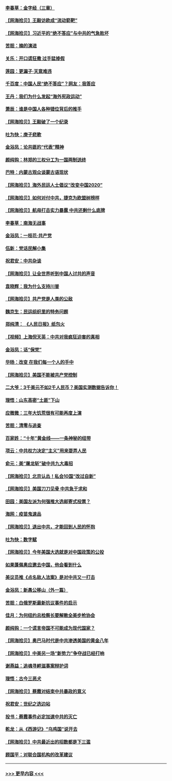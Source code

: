 #### [李春草：金字经（三章）](../pages/nsc993/n12383691.md?t=09070602) 
#### [【网海拾贝】王毅访欧成“流动箭靶”](../pages/nsc993/n12383338.md?t=09070602) 
#### [【网海拾贝】习近平的“绝不答应”与中共的气急败坏](../pages/nsc993/n12382819.md?t=09070602) 
#### [苦胆：摘的演进](../pages/nsc993/n12382619.md?t=09070602) 
#### [关乐：开口谎狂撒 过手猛掺假](../pages/nsc993/n12382604.md?t=09070602) 
#### [莲园：更漏子‧天意难违](../pages/nsc993/n12382598.md?t=09070602) 
#### [千百度：中国人民“绝不答应”？网友：我答应](../pages/nsc993/n12382024.md?t=09070602) 
#### [王丹：我们为什么发起“海外宪政运动”](../pages/nsc993/n12380286.md?t=09070602) 
#### [萧辰：谁是中国人各种错位背后的推手](../pages/nsc993/n12379800.md?t=09070602) 
#### [【网海拾贝】王毅破了一个纪录](../pages/nsc993/n12379251.md?t=09070602) 
#### [吐为快：庚子悲歌](../pages/nsc993/n12378821.md?t=09070602) 
#### [金浴凤：论共匪的“代表”精神](../pages/nsc993/n12377546.md?t=09070602) 
#### [颜纯钩：林郑的三权分工为一国两制送终](../pages/nsc993/n12377306.md?t=09070602) 
#### [巴特：内蒙古观众谈蒙古语现状](../pages/nsc993/n12376923.md?t=09070602) 
#### [【网海拾贝】海外民运人士倡议“改变中国2020”](../pages/nsc993/n12376682.md?t=09070602) 
#### [【网海拾贝】如何对付中共，捷克为欧盟树榜样](../pages/nsc993/n12374209.md?t=09070602) 
#### [【网海拾贝】航母打击实力暴露 中共还剩什么底牌](../pages/nsc993/n12371825.md?t=09070602) 
#### [李春草：南海无战事](../pages/nsc993/n12371159.md?t=09070602) 
#### [金浴凤：一枝花·共产党](../pages/nsc993/n12368757.md?t=09070602) 
#### [伍新：党话民解小集](../pages/nsc993/n12366907.md?t=09070602) 
#### [祝君安：中共杂谈](../pages/nsc993/n12366076.md?t=09070602) 
#### [【网海拾贝】让全世界听到中国人讨共的声音](../pages/nsc993/n12365569.md?t=09070602) 
#### [袁晓辉：我为什么支持川普](../pages/nsc993/n12362670.md?t=09070602) 
#### [【网海拾贝】共产党是人类的公敌](../pages/nsc993/n12363182.md?t=09070602) 
#### [魏京生：民运组织里的特务问题](../pages/nsc993/n12363010.md?t=09070602) 
#### [郑纯清： 《人民日报》纸包火](../pages/nsc993/n12362706.md?t=09070602) 
#### [【视频】上海倪天英：中共对我疯狂迫害的真相](../pages/nsc993/n12356341.md?t=09070602) 
#### [金浴凤：话“保党”](../pages/nsc993/n12361867.md?t=09070602) 
#### [华旸：改变 在我们每一个人的手中](../pages/nsc993/n12361774.md?t=09070602) 
#### [【网海拾贝】美国不能被共产党控制](../pages/nsc993/n12360271.md?t=09070602) 
#### [二大爷：3千美元不如2千人民币？美国实测数据告诉你！](../pages/nsc993/n12358563.md?t=09070602) 
#### [理悟：山东高密“土匪”下山](../pages/nsc993/n12358535.md?t=09070602) 
#### [应微微：三年大饥荒很有可能再度上演](../pages/nsc993/n12358523.md?t=09070602) 
#### [苦胆：清零与追查](../pages/nsc993/n12358501.md?t=09070602) 
#### [百家姓：“十年”黄金线——一条神秘的纽带](../pages/nsc993/n12358319.md?t=09070602) 
#### [项云：中共权力决定“主义”用来耍弄人民](../pages/nsc993/n12358172.md?t=09070602) 
#### [俞元：美“屠龙斩”破中共九大毒招](../pages/nsc993/n12357822.md?t=09070602) 
#### [【网海拾贝】北京认怂！私会10国“改过自新”](../pages/nsc993/n12357784.md?t=09070602) 
#### [【网海拾贝】美国刀刀见骨 中共急于求和](../pages/nsc993/n12355511.md?t=09070602) 
#### [田园：美国左派为何强推大选邮寄式投票？](../pages/nsc993/n12352963.md?t=09070602) 
#### [海网：疫苗鬼速品](../pages/nsc993/n12354438.md?t=09070602) 
#### [【网海拾贝】退出中共，才能回到人民的怀抱](../pages/nsc993/n12352634.md?t=09070602) 
#### [吐为快：数字赋](../pages/nsc993/n12352317.md?t=09070602) 
#### [【网海拾贝】今年美国大选就是对中国政策的公投](../pages/nsc993/n12350973.md?t=09070602) 
#### [如果蓬佩奥应邀去中国，他会看到什么](../pages/nsc993/n12350945.md?t=09070602) 
#### [美议员推《点名敌人法案》是对中共又一打击](../pages/nsc993/n12350765.md?t=09070602) 
#### [金浴凤：新愚公移山（外一篇）](../pages/nsc993/n12350253.md?t=09070602) 
#### [苦胆：白俄罗斯最新抗议事件的启示](../pages/nsc993/n12349989.md?t=09070602) 
#### [佳月：为何纽约总检察长要解散全美步枪协会](../pages/nsc993/n12349939.md?t=09070602) 
#### [颜纯钩：一个谎言帝国不可能成为现代国家？](../pages/nsc993/n12349898.md?t=09070602) 
#### [【网海拾贝】奥巴马时代是中共渗透美国的黄金八年](../pages/nsc993/n12349284.md?t=09070602) 
#### [【网海拾贝】中美另一场“新势力”争夺战已经打响](../pages/nsc993/n12346998.md?t=09070602) 
#### [谢燕益：追魂寻衅滋事案辩护词](../pages/nsc993/n12346892.md?t=09070602) 
#### [理悟：古今三恶犬](../pages/nsc993/n12345190.md?t=09070602) 
#### [【网海拾贝】蔡霞对结束中共暴政的意义](../pages/nsc993/n12344263.md?t=09070602) 
#### [祝君安：世纪之选边站](../pages/nsc993/n12342382.md?t=09070602) 
#### [投书：蔡霞事件必定加速中共的灭亡](../pages/nsc993/n12341881.md?t=09070602) 
#### [乾龙：从《西游记》“乌鸡国”说开去](../pages/nsc993/n12341690.md?t=09070602) 
#### [【网海拾贝】中共最近出的招数都是下三滥](../pages/nsc993/n12341593.md?t=09070602) 
#### [顾国平：对联合国机构的改革建议](../pages/nsc993/n12339928.md?t=09070602) 

----
#### [ >>> 更早内容 <<< ](../indexes/nsc993-earlier.md)
